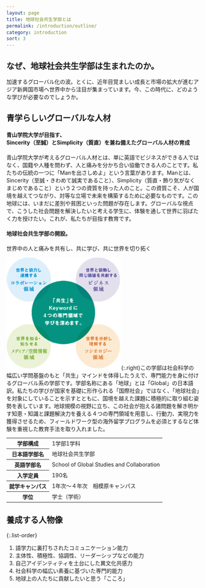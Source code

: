 ```yaml
---
layout: page
title: 地球社会共生学部とは
permalink: /introduction/outline/
category: introduction
sort: 3
---
```


## なぜ、地球社会共生学部は生まれたのか。

加速するグローバル化の波。とくに、近年目覚ましい成長と市場の拡大が進むアジア新興国市場へ世界中から注目が集まっています。今、この時代に、どのような学びが必要なのでしょうか。

## 青学らしいグローバルな人材

#### 青山学院大学が目指す、<br>Sincerity（至誠）とSimplicity（質直）を兼ね備えたグローバル人材の育成

青山学院大学が考えるグローバル人材とは、単に英語でビジネスができる人ではなく、国籍や人種を問わず、人と痛みを分かち合い協働できる人のことです。私たちの伝統の一つに「Manを出さしめよ」という言葉があります。Manとは、Sincerity（至誠・きわめて誠実であること）、Simplicity（質直・飾り気がなくまじめであること）という２つの資質を持った人のこと。この資質こそ、人が国境を越えてつながり、対等な立場で未来を構築するために必要なものです。この地球には、いまだに差別や貧困といった問題が存在します。グローバルな視点で、こうした社会問題を解決したいと考える学生に、体験を通して世界に羽ばたく力を授けたい。これが、私たちが目指す教育です。

#### 地球社会共生学部の開設。  
世界中の人と痛みを共有し、共に学び、共に世界を切り拓く

![](/assets/images/v1/2015/03/about_dia01-300x294.gif){:.right}この学部は社会科学の幅広い学問基盤のもと「共生」マインドを体得したうえで、専門能力を身に付けるグローバル系の学部です。学部名称にある「地球」とは「Global」の日本語訳。私たちの学びが国家を基礎に形作られる「国際社会」ではなく、「地球社会」を対象にしていることを示すとともに、国境を越えた課題に積極的に取り組む姿勢を表しています。地球規模の視野に立ち、この社会が抱える諸問題を解き明かす知恵・知識と課題解決力を養える４つの専門領域を用意し、行動力、実現力を獲得させるため、フィールドワーク型の海外留学プログラムを必須とするなど体験を重視した教育手法を取り入れました。

<table>
  <tbody>
    <tr>
      <th>学部構成</th>
      <td>1学部1学科</td>
    </tr>
    <tr>
      <th>日本語学部名</th>
      <td>地球社会共生学部</td>
    </tr>
    <tr>
      <th>英語学部名</th>
      <td>School of Global Studies and Collaboration</td>
    </tr>
    <tr>
      <th>入学定員</th>
      <td>190名</td>
    </tr>
    <tr>
      <th>就学キャンパス</th>
      <td>1年次～４年次　相模原キャンパス</td>
    </tr>
    <tr>
      <th>学位</th>
      <td>学士（学術）</td>
    </tr>
  </tbody>
</table>

## 養成する人物像

{:.list-order}
1.  語学力に裏打ちされたコミュニケーション能力
2.  主体性、積極性、協調性、リーダーシップなどの能力
3.  自己アイデンティティを土台にした異文化共感力
4.  社会科学の幅広い素養に基づいた専門的能力
5.  地球上の人たちに貢献したいと思う「こころ」

